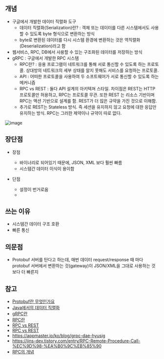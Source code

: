## 개념
- 구글에서 개발한 데이터 직렬화 도구
  - 데이터 직렬화(Serialization)란? : 객체 또는 데이터를 다른 시스템에서도 사용할 수 있도록 byte 형식으로 변환하는 방식
  - byte로 변환된 데이터를 다시 시스템 환경에 변환하는 것은 역직렬화(Deserialization)라고 함
- 웹서비스, RPC, DB에서 사용할 수 있는 구조화된 데이터를 저장하는 방식
- gRPC : 구글에서 개발한 RPC 시스템
  - RPC란? : 응용 프로그램이 네트워크를 통해 서로 통신할 수 있도록 하는 프로토콜. 상대방의 네트워크의 세부 상태를 알지 못해도 서비스를 요청하는 프로토콜.
  - API : 어떠한 프로토콜을 사용하여 두 소프트웨어가 서로 통신할 수 있도록 하는 메커니즘
  - RPC vs REST : 둘다 API 설계의 아키텍쳐 스타일. 차이점은 REST는 HTTP 프로토콜만 허용하고, RPC는 프로토콜 무관. 또한 REST 는 리소스 기반이며 RPC는 액션 기반으로 설계를 함. REST가 더 많은 규약을 가진 것으로 이해함.
  - 추가로 REST는 Stateless 방식. 즉 세션을 유지하지 않고 요청에 대한 응답만 유지하는 방식. RPC는 그러한 제약이나 규약이 따로 없다.

![image](https://github.com/youngDaLee/TIL/assets/64643665/a39e4a92-f04c-4a36-8d7d-845d40d673f8)


## 장단점
- 장점
  - 바이너리로 되어있기 때문에, JSON, XML 보다 훨씬 빠름
  - 시스템간 데이터 이식이 용이함

- 단점
  - 설정이 번거로움
  - 

## 쓰는 이유
- 시스템간 데이터 구조 호환
- 빠른 통신

## 의문점
- Protobuf 서버를 탄다고 하는데, 매번 데이터 request/response 때 마다 protobuf 서버에서 변환하는 것(gateway)이 JSON/XML을 그대로 사용하는 것 보다 더 빠른지

## 참고
- [Protobuf란 무엇인가요](https://appmaster.io/ko/blog/peurotobeopeuran-mueosibnigga)
- [Java에서의 데이터 직렬화](https://zakelstorm.tistory.com/82)
- [gRPC란](https://chacha95.github.io/2020-06-15-gRPC1/)
- [RPC란](https://velog.io/@jakeseo_me/RPC%EB%9E%80)
- [RPC vs REST](https://aws.amazon.com/ko/compare/the-difference-between-rpc-and-rest/) 
- [RPC vs REST](https://mindock.github.io/network/rest-rpc/) 
- https://appmaster.io/ko/blog/grpc-dae-hyusig
- https://jins-dev.tistory.com/entry/RPC-Remote-Procedure-Call-%EC%9D%98-%EA%B0%9C%EB%85%90
- [RPC의 개념](https://jins-dev.tistory.com/entry/RPC-Remote-Procedure-Call-%EC%9D%98-%EA%B0%9C%EB%85%90)